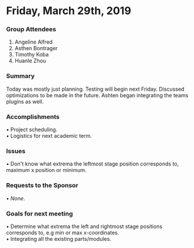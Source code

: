 # Friday, March 29th, 2019

### Group Attendees
1. Angeline Alfred
2. Asthen Bontrager
3. Timothy Koba
4. Huanle Zhou

### Summary
Today was mostly just planning. Testing will begin next Friday. Discussed optimizations to be made in the future. Ashten
began integrating the teams plugins as well.

### Accomplishments
• Project scheduling. \
• Logistics for next academic term.

### Issues
• Don't know what extrema the leftmost stage position corresponds to, maximum x position or minimum.

### Requests to the Sponsor
• _None_.

### Goals for next meeting
• Determine what extrema the left and rightmost stage positions corresponds to, e.g min or max x-coordinates. \
• Integrating all the existing parts/modules. 
